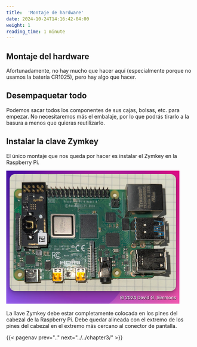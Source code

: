 ```yaml
---
title:  'Montaje de hardware'
date: 2024-10-24T14:16:42-04:00
weight: 1
reading_time: 1 minute
---
```


## Montaje del hardware

Afortunadamente, no hay mucho que hacer aquí (especialmente porque no usamos la batería CR1025), pero hay algo que hacer.

## Desempaquetar todo

Podemos sacar todos los componentes de sus cajas, bolsas, etc. para empezar. No necesitaremos más el embalaje, por lo que podrás tirarlo a la basura a menos que quieras reutilizarlo.

## Instalar la clave Zymkey

El único montaje que nos queda por hacer es instalar el Zymkey en la Raspberry Pi.

![Zymkey instalado en el Pi](images/zymkey-installed.png)

La llave Zymkey debe estar completamente colocada en los pines del cabezal de la Raspberry Pi. Debe quedar alineada con el extremo de los pines del cabezal en el extremo más cercano al conector de pantalla.

{{< pagenav prev=".." next="../../chapter3/" >}}

